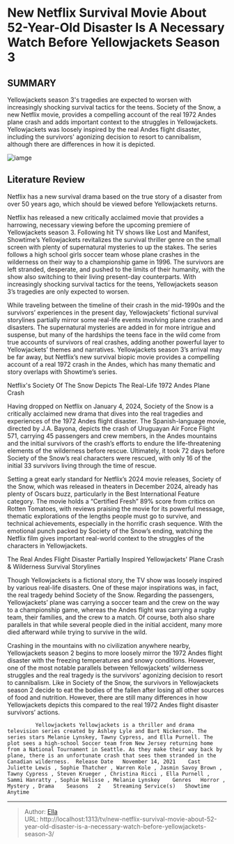 # New Netflix Survival Movie About 52-Year-Old Disaster Is A Necessary Watch Before Yellowjackets Season 3


## SUMMARY 



  Yellowjackets season 3&#39;s tragedies are expected to worsen with increasingly shocking survival tactics for the teens.   Society of the Snow, a new Netflix movie, provides a compelling account of the real 1972 Andes plane crash and adds important context to the struggles in Yellowjackets.   Yellowjackets was loosely inspired by the real Andes flight disaster, including the survivors&#39; agonizing decision to resort to cannibalism, although there are differences in how it is depicted.  

![iamge](https://static1.srcdn.com/wordpress/wp-content/uploads/2024/01/untitled-1-2.jpg)

## Literature Review
Netflix has a new survival drama based on the true story of a disaster from over 50 years ago, which should be viewed before Yellowjackets returns.




Netflix has released a new critically acclaimed movie that provides a harrowing, necessary viewing before the upcoming premiere of Yellowjackets season 3. Following hit TV shows like Lost and Manifest, Showtime’s Yellowjackets revitalizes the survival thriller genre on the small screen with plenty of supernatural mysteries to up the stakes. The series follows a high school girls soccer team whose plane crashes in the wilderness on their way to a championship game in 1996. The survivors are left stranded, desperate, and pushed to the limits of their humanity, with the show also switching to their living present-day counterparts. With increasingly shocking survival tactics for the teens, Yellowjackets season 3’s tragedies are only expected to worsen.




While traveling between the timeline of their crash in the mid-1990s and the survivors’ experiences in the present day, Yellowjackets’ fictional survival storylines partially mirror some real-life events involving plane crashes and disasters. The supernatural mysteries are added in for more intrigue and suspense, but many of the hardships the teens face in the wild come from true accounts of survivors of real crashes, adding another powerful layer to Yellowjackets’ themes and narratives. Yellowjackets season 3’s arrival may be far away, but Netflix’s new survival biopic movie provides a compelling account of a real 1972 crash in the Andes, which has many thematic and story overlaps with Showtime’s series.


 Netflix&#39;s Society Of The Snow Depicts The Real-Life 1972 Andes Plane Crash 
          

Having dropped on Netflix on January 4, 2024, Society of the Snow is a critically acclaimed new drama that dives into the real tragedies and experiences of the 1972 Andes flight disaster. The Spanish-language movie, directed by J.A. Bayona, depicts the crash of Uruguayan Air Force Flight 571, carrying 45 passengers and crew members, in the Andes mountains and the initial survivors of the crash’s efforts to endure the life-threatening elements of the wilderness before rescue. Ultimately, it took 72 days before Society of the Snow’s real characters were rescued, with only 16 of the initial 33 survivors living through the time of rescue.




Setting a great early standard for Netflix’s 2024 movie releases, Society of the Snow, which was released in theaters in December 2024, already has plenty of Oscars buzz, particularly in the Best International Feature category. The movie holds a “Certified Fresh” 89% score from critics on Rotten Tomatoes, with reviews praising the movie for its powerful message, thematic explorations of the lengths people must go to survive, and technical achievements, especially in the horrific crash sequence. With the emotional punch packed by Society of the Snow’s ending, watching the Netflix film gives important real-world context to the struggles of the characters in Yellowjackets.



 The Real Andes Flight Disaster Partially Inspired Yellowjackets&#39; Plane Crash &amp; Wilderness Survival Storylines 
         

Though Yellowjackets is a fictional story, the TV show was loosely inspired by various real-life disasters. One of these major inspirations was, in fact, the real tragedy behind Society of the Snow. Regarding the passengers, Yellowjackets’ plane was carrying a soccer team and the crew on the way to a championship game, whereas the Andes flight was carrying a rugby team, their families, and the crew to a match. Of course, both also share parallels in that while several people died in the initial accident, many more died afterward while trying to survive in the wild.




Crashing in the mountains with no civilization anywhere nearby, Yellowjackets season 2 begins to more loosely mirror the 1972 Andes flight disaster with the freezing temperatures and snowy conditions. However, one of the most notable parallels between Yellowjackets’ wilderness struggles and the real tragedy is the survivors’ agonizing decision to resort to cannibalism. Like in Society of the Snow, the survivors in Yellowjackets season 2 decide to eat the bodies of the fallen after losing all other sources of food and nutrition. However, there are still many differences in how Yellowjackets depicts this compared to the real 1972 Andes flight disaster survivors’ actions.

             Yellowjackets Yellowjackets is a thriller and drama television series created by Ashley Lyle and Bart Nickerson. The series stars Melanie Lynskey, Tawny Cypress, and Ella Purnell. The plot sees a high-school Soccer team from New Jersey returning home from a National Tournament in Seattle. As they make their way back by plane, there is an unfortunate crash that sees them stranded in the Canadian wilderness.  Release Date   November 14, 2021    Cast   Juliette Lewis , Sophie Thatcher , Warren Kole , Jasmin Savoy Brown , Tawny Cypress , Steven Krueger , Christina Ricci , Ella Purnell , Sammi Hanratty , Sophie Nélisse , Melanie Lynskey    Genres   Horror , Mystery , Drama    Seasons   2    Streaming Service(s)   Showtime Anytime       



---

> Author: [Ella](https://instagram.hk.cn/)  
> URL: http://localhost:1313/tv/new-netflix-survival-movie-about-52-year-old-disaster-is-a-necessary-watch-before-yellowjackets-season-3/  

